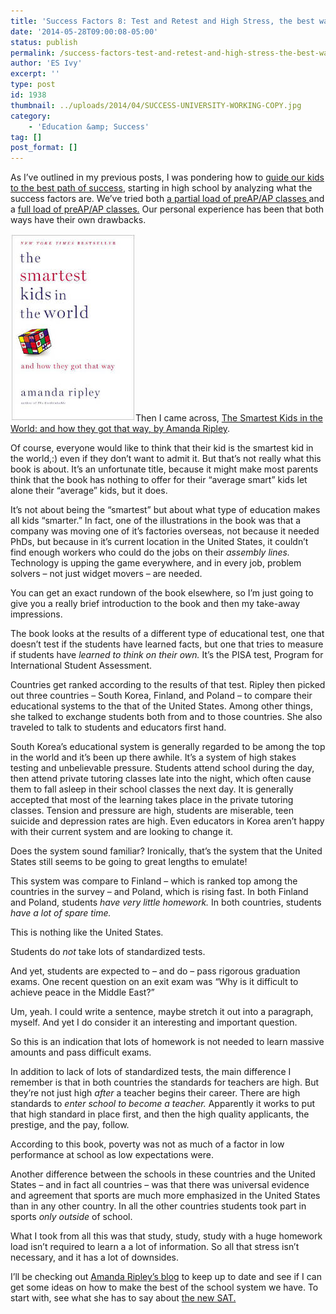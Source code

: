 ```yaml
---
title: 'Success Factors 8: Test and Retest and High Stress, the best way?'
date: '2014-05-28T09:00:08-05:00'
status: publish
permalink: /success-factors-test-and-retest-and-high-stress-the-best-way
author: 'ES Ivy'
excerpt: ''
type: post
id: 1938
thumbnail: ../uploads/2014/04/SUCCESS-UNIVERSITY-WORKING-COPY.jpg
category:
    - 'Education &amp; Success'
tag: []
post_format: []
---
```

As I’ve outlined in my previous posts, I was pondering how to [guide our kids to the best path of success](http://192.168.1.34:4945/?p=1903 "success factors: 1"), starting in high school by analyzing what the success factors are. We’ve tried both [a partial load of preAP/AP classes ](http://192.168.1.34:4945/?p=1920)and a [full load of preAP/AP classes.](http://192.168.1.34:4945/?p=1927) Our personal experience has been that both ways have their own drawbacks.

[![Buy it on Amazon](../uploads/2014/03/smartest-kids-in-the-world-200x300.jpg "Smartest Kids in the World")](http://www.amazon.com/gp/product/1451654421/ref=as_li_qf_sp_asin_il_tl?ie=UTF8&camp=1789&creative=9325&creativeASIN=1451654421&linkCode=as2&tag=esiv-20 "Buy it on Amazon")Then I came across, [The Smartest Kids in the World: and how they got that way, by Amanda Ripley](http://www.amazon.com/gp/product/1451654421/ref=as_li_qf_sp_asin_il_tl?ie=UTF8&camp=1789&creative=9325&creativeASIN=1451654421&linkCode=as2&tag=esiv-20 "Buy it on Amazon").

Of course, everyone would like to think that their kid is the smartest kid in the world,:) even if they don’t want to admit it. But that’s not really what this book is about. It’s an unfortunate title, because it might make most parents think that the book has nothing to offer for their “average smart” kids let alone their “average” kids, but it does.

It’s not about being the “smartest” but about what type of education makes all kids “smarter.” In fact, one of the illustrations in the book was that a company was moving one of it’s factories overseas, not because it needed PhDs, but because in it’s current location in the United States, it couldn’t find enough workers who could do the jobs on their *assembly lines.* Technology is upping the game everywhere, and in every job, problem solvers – not just widget movers – are needed.

You can get an exact rundown of the book elsewhere, so I’m just going to give you a really brief introduction to the book and then my take-away impressions.

The book looks at the results of a different type of educational test, one that doesn’t test if the students have learned facts, but one that tries to measure if students have *learned to think on their own.* It’s the PISA test, Program for International Student Assessment.

Countries get ranked according to the results of that test. Ripley then picked out three countries – South Korea, Finland, and Poland – to compare their educational systems to the that of the United States. Among other things, she talked to exchange students both from and to those countries. She also traveled to talk to students and educators first hand.

South Korea’s educational system is generally regarded to be among the top in the world and it’s been up there awhile. It’s a system of high stakes testing and unbelievable pressure. Students attend school during the day, then attend private tutoring classes late into the night, which often cause them to fall asleep in their school classes the next day. It is generally accepted that most of the learning takes place in the private tutoring classes. Tension and pressure are high, students are miserable, teen suicide and depression rates are high. Even educators in Korea aren’t happy with their current system and are looking to change it.

Does the system sound familiar? Ironically, that’s the system that the United States still seems to be going to great lengths to emulate!

This system was compare to Finland – which is ranked top among the countries in the survey – and Poland, which is rising fast. In both Finland and Poland, students *have very little homework.* In both countries, students *have a lot of spare time.*

This is nothing like the United States.

Students do *not* take lots of standardized tests.

And yet, students are expected to – and do – pass rigorous graduation exams. One recent question on an exit exam was “Why is it difficult to achieve peace in the Middle East?”

Um, yeah. I could write a sentence, maybe stretch it out into a paragraph, myself. And yet I do consider it an interesting and important question.

So this is an indication that lots of homework is not needed to learn massive amounts and pass difficult exams.

In addition to lack of lots of standardized tests, the main difference I remember is that in both countries the standards for teachers are high. But they’re not just high *after* a teacher begins their career. There are high standards to *enter school to become a teacher.* Apparently it works to put that high standard in place first, and then the high quality applicants, the prestige, and the pay, follow.

According to this book, poverty was not as much of a factor in low performance at school as low expectations were.

Another difference between the schools in these countries and the United States – and in fact all countries – was that there was universal evidence and agreement that sports are much more emphasized in the United States than in any other country. In all the other countries students took part in sports *only outside* of school.

What I took from all this was that study, study, study with a huge homework load isn’t required to learn a a lot of information. So all that stress isn’t necessary, and it has a lot of downsides.

I’ll be checking out [Amanda Ripley’s blog](http://www.amandaripley.com/blog "Amanda Ripley blog") to keep up to date and see if I can get some ideas on how to make the best of the school system we have. To start with, see what she has to say about [the new SAT.](http://www.amandaripley.com/blog/how-do-you-say-sat-in-finnish "Amanda Ripley thoughts on new SAT")